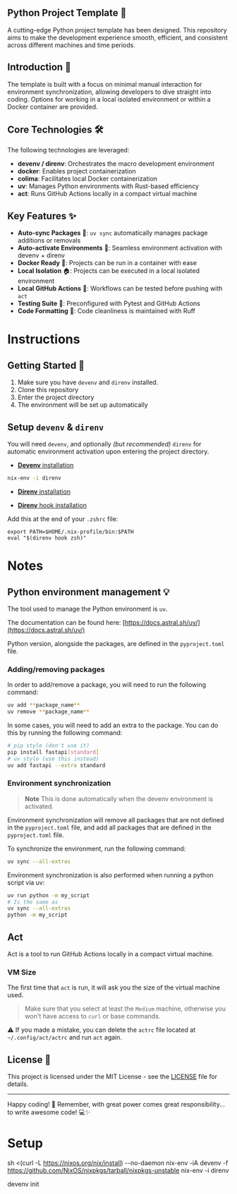 ## Python Project Template 🚀

A cutting-edge Python project template has been designed. This repository aims to make the development experience smooth, efficient, and consistent across different machines and time periods.

## Introduction 🌟

The template is built with a focus on minimal manual interaction for environment synchronization, allowing developers to dive straight into coding. Options for working in a local isolated environment or within a Docker container are provided.

## Core Technologies 🛠️

The following technologies are leveraged:

- **devenv / direnv**: Orchestrates the macro development environment
- **docker**: Enables project containerization
- **colima**: Facilitates local Docker containerization
- **uv**: Manages Python environments with Rust-based efficiency
- **act**: Runs GitHub Actions locally in a compact virtual machine

## Key Features ✨

- **Auto-sync Packages** 🔄: `uv sync` automatically manages package additions or removals
- **Auto-activate Environments** 🌈: Seamless environment activation with devenv + direnv
- **Docker Ready** 🐳: Projects can be run in a container with ease
- **Local Isolation** 🏠: Projects can be executed in a local isolated environment
- **Local GitHub Actions** 🚀: Workflows can be tested before pushing with `act`
- **Testing Suite** 🧪: Preconfigured with Pytest and GitHub Actions
- **Code Formatting** 🧹: Code cleanliness is maintained with Ruff

# Instructions

## Getting Started 🚀

1. Make sure you have `devenv` and `direnv` installed.
2. Clone this repository
3. Enter the project directory
4. The environment will be set up automatically 

## Setup `devenv` & `direnv`

You will need `devenv`, and optionally *(but recommended)* `direnv` for automatic environment activation upon entering the project directory.

* [**Devenv** installation](https://devenv.sh/getting-started/#installation)

```bash
nix-env -i direnv
```

* [**Direnv** installation](https://direnv.net/docs/installation.html)

* [**Direnv** hook installation](https://direnv.net/docs/hook.html)

Add this at the end of your `.zshrc` file:

```.zshrc
export PATH=$HOME/.nix-profile/bin:$PATH
eval "$(direnv hook zsh)"
```

# Notes

## Python environment management 💡

The tool used to manage the Python environment is `uv`.

The documentation can be found here: [https://docs.astral.sh/uv/](https://docs.astral.sh/uv/)

Python version, alongside the packages, are defined in the `pyproject.toml` file.

### Adding/removing packages

In order to add/remove a package, you will need to run the following command:

```bash
uv add **package_name**
uv remove **package_name**
```

In some cases, you will need to add an extra to the package. You can do this by running the following command:

```bash
# pip style (don't use it)
pip install fastapi[standard]
# uv style (use this instead)
uv add fastapi --extra standard
```

### Environment synchronization

> **Note** This is done automatically when the devenv environment is activated.

Environment synchronization will remove all packages that are not defined in the `pyproject.toml` file, and add all packages that are defined in the `pyproject.toml` file.

To synchronize the environment, run the following command:

```bash
uv sync --all-extras
```

Environment synchronization is also performed when running a python script via uv:

```bash
uv run python -m my_script
# Is the same as 
uv sync --all-extras
python -m my_script
```

## Act

Act is a tool to run GitHub Actions locally in a compact virtual machine.

### VM Size

The first time that `act` is run, it will ask you the size of the virtual machine used.

> Make sure that you select at least the `Medium` machine, otherwise you won't have access to `curl` or base commands.

⚠️ If you made a mistake, you can delete the `actrc` file located at `~/.config/act/actrc` and run `act` again.

## License 📜

This project is licensed under the MIT License - see the [LICENSE](LICENSE) file for details.

---

Happy coding! 🎉 Remember, with great power comes great responsibility... to write awesome code! 💻✨
# Setup

sh <(curl -L https://nixos.org/nix/install) --no-daemon
nix-env -iA devenv -f https://github.com/NixOS/nixpkgs/tarball/nixpkgs-unstable
nix-env -i direnv

devenv init
